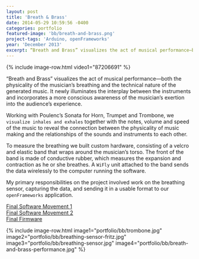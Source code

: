 ```yaml
---
layout: post
title: 'Breath & Brass'
date: 2014-05-29 10:59:56 -0400
categories: portfolio
featured-image: 'bb/breath-and-brass.png'
project-tags: 'Arduino, openFrameworks'
year: 'December 2013'
excerpt: “Breath and Brass” visualizes the act of musical performance—both the physicality of the musician’s breathing and the technical nature of the generated music. It newly illuminates the interplay between the instruments and incorporates a more conscious awareness of the musician’s exertion into the audience’s experience.
---
```


{% include image-row.html video1="87206691" %}

“Breath and Brass” visualizes the act of musical performance—both the physicality of the musician’s breathing and the technical nature of the generated music. It newly illuminates the interplay between the instruments and incorporates a more conscious awareness of the musician’s exertion into the audience’s experience.

Working with Poulenc’s Sonata for Horn, Trumpet and Trombone, we `visualize inhales and exhales` together with the notes, volume and speed of the music to reveal the connection between the physicality of music making and the relationships of the sounds and instruments to each other.

To measure the breathing we built custom hardware, consisting of a velcro and elastic band that wraps around the musician’s torso. The front of the band is made of conductive rubber, which measures the expansion and contraction as he or she breathes. A `WiFly` unit attached to the band sends the data wirelessly to the computer running the software.

My primary responsibilities on the project involved work on the breathing sensor, capturing the data, and sending it in a usable format to our `openFrameworks` application.

[Final Software Movement 1](https://github.com/LordOfCorners/SymphonyCollab/tree/master/integratedCodeFinal3)
<br>
[Final Software Movement 2](https://github.com/LordOfCorners/SymphonyCollab/tree/master/Mesh)
<br>
[Final Firmware](https://github.com/LordOfCorners/SymphonyCollab/tree/master/wirelessArduino)

{% include image-row.html image1="portfolio/bb/trombone.jpg" image2="portfolio/bb/breathing-sensor-fritz.jpg" image3="portfolio/bb/breathing-sensor.jpg" image4="portfolio/bb/breath-and-brass-performance.jpg" %}
